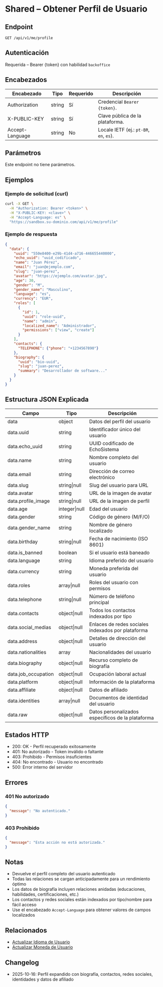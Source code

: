 # Shared – Obtener Perfil de Usuario

## Endpoint

```
GET /api/v1/me/profile
```

## Autenticación

Requerida – Bearer {token} con habilidad `backoffice`

## Encabezados

| Encabezado       | Tipo   | Requerido | Descripción |
| ---------------- | ------ | --------- | ----------- |
| Authorization    | string | Sí        | Credencial `Bearer {token}`. |
| X-PUBLIC-KEY     | string | Sí        | Clave pública de la plataforma. |
| Accept-Language  | string | No        | Locale IETF (ej.: `pt-BR`, `en`, `es`). |

## Parámetros

Este endpoint no tiene parámetros.

## Ejemplos

### Ejemplo de solicitud (curl)

```bash
curl -X GET \
  -H "Authorization: Bearer <token>" \
  -H "X-PUBLIC-KEY: <clave>" \
  -H "Accept-Language: es" \
  "https://sandbox.su-dominio.com/api/v1/me/profile"
```

### Ejemplo de respuesta

```json
{
  "data": {
    "uuid": "550e8400-e29b-41d4-a716-446655440000",
    "echo_uuid": "uuid_codificado",
    "name": "Juan Pérez",
    "email": "juan@ejemplo.com",
    "slug": "juan-perez",
    "avatar": "https://ejemplo.com/avatar.jpg",
    "age": 30,
    "gender": "M",
    "gender_name": "Masculino",
    "language": "es",
    "currency": "EUR",
    "roles": [
      {
        "id": 1,
        "uuid": "role-uuid",
        "name": "admin",
        "localized_name": "Administrador",
        "permissions": ["view", "create"]
      }
    ],
    "contacts": {
      "TELEPHONE": {"phone": "+1234567890"}
    },
    "biography": {
      "uuid": "bio-uuid",
      "slug": "juan-perez",
      "summary": "Desarrollador de software..."
    }
  }
}
```

## Estructura JSON Explicada

| Campo | Tipo | Descripción |
| ----- | ---- | ----------- |
| data | object | Datos del perfil del usuario |
| data.uuid | string | Identificador único del usuario |
| data.echo_uuid | string | UUID codificado de EchoSistema |
| data.name | string | Nombre completo del usuario |
| data.email | string | Dirección de correo electrónico |
| data.slug | string\|null | Slug del usuario para URL |
| data.avatar | string | URL de la imagen de avatar |
| data.profile_image | string\|null | URL de la imagen de perfil |
| data.age | integer\|null | Edad del usuario |
| data.gender | string | Código de género (M/F/O) |
| data.gender_name | string | Nombre de género localizado |
| data.birthday | string\|null | Fecha de nacimiento (ISO 8601) |
| data.is_banned | boolean | Si el usuario está baneado |
| data.language | string | Idioma preferido del usuario |
| data.currency | string | Moneda preferida del usuario |
| data.roles | array\|null | Roles del usuario con permisos |
| data.telephone | string\|null | Número de teléfono principal |
| data.contacts | object\|null | Todos los contactos indexados por tipo |
| data.social_medias | object\|null | Enlaces de redes sociales indexados por plataforma |
| data.address | object\|null | Detalles de dirección del usuario |
| data.nationalities | array | Nacionalidades del usuario |
| data.biography | object\|null | Recurso completo de biografía |
| data.job_occupation | object\|null | Ocupación laboral actual |
| data.platform | object\|null | Información de la plataforma |
| data.affiliate | object\|null | Datos de afiliado |
| data.identities | array\|null | Documentos de identidad del usuario |
| data.raw | object\|null | Datos personalizados específicos de la plataforma |

## Estados HTTP

- 200: OK - Perfil recuperado exitosamente
- 401: No autorizado - Token inválido o faltante
- 403: Prohibido - Permisos insuficientes
- 404: No encontrado - Usuario no encontrado
- 500: Error interno del servidor

## Errores

### 401 No autorizado
```json
{
  "message": "No autenticado."
}
```

### 403 Prohibido
```json
{
  "message": "Esta acción no está autorizada."
}
```

## Notas

- Devuelve el perfil completo del usuario autenticado
- Todas las relaciones se cargan anticipadamente para un rendimiento óptimo
- Los datos de biografía incluyen relaciones anidadas (educaciones, habilidades, certificaciones, etc.)
- Los contactos y redes sociales están indexados por tipo/nombre para fácil acceso
- Use el encabezado `Accept-Language` para obtener valores de campos localizados

## Relacionados

- [Actualizar Idioma de Usuario](./UserRegionalInformationLanguageUpdate.md)
- [Actualizar Moneda de Usuario](./UserRegionalInformationCurrencyUpdate.md)

## Changelog

- 2025-10-16: Perfil expandido con biografía, contactos, redes sociales, identidades y datos de afiliado
